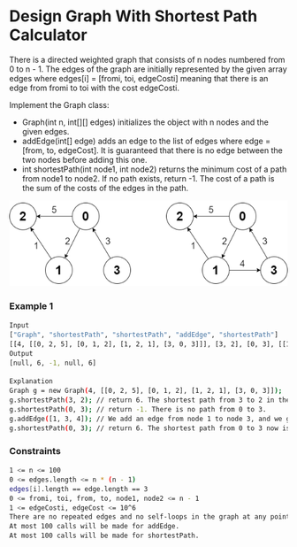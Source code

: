 # Design Graph With Shortest Path Calculator

There is a directed weighted graph that consists of n nodes numbered from 0 to n - 1. The edges of the graph are initially represented by the given array edges where edges[i] = [fromi, toi, edgeCosti] meaning that there is an edge from fromi to toi with the cost edgeCosti.

Implement the Graph class:

- Graph(int n, int[][] edges) initializes the object with n nodes and the given edges.
- addEdge(int[] edge) adds an edge to the list of edges where edge = [from, to, edgeCost]. It is guaranteed that there is no edge between the two nodes before adding this one.
- int shortestPath(int node1, int node2) returns the minimum cost of a path from node1 to node2. If no path exists, return -1. The cost of a path is the sum of the costs of the edges in the path.

![graph3drawio-2](graph3drawio-2.png)
### Example 1
```sh
Input
["Graph", "shortestPath", "shortestPath", "addEdge", "shortestPath"]
[[4, [[0, 2, 5], [0, 1, 2], [1, 2, 1], [3, 0, 3]]], [3, 2], [0, 3], [[1, 3, 4]], [0, 3]]
Output
[null, 6, -1, null, 6]

Explanation
Graph g = new Graph(4, [[0, 2, 5], [0, 1, 2], [1, 2, 1], [3, 0, 3]]);
g.shortestPath(3, 2); // return 6. The shortest path from 3 to 2 in the first diagram above is 3 -> 0 -> 1 -> 2 with a total cost of 3 + 2 + 1 = 6.
g.shortestPath(0, 3); // return -1. There is no path from 0 to 3.
g.addEdge([1, 3, 4]); // We add an edge from node 1 to node 3, and we get the second diagram above.
g.shortestPath(0, 3); // return 6. The shortest path from 0 to 3 now is 0 -> 1 -> 3 with a total cost of 2 + 4 = 6.
```

### Constraints
```sh
1 <= n <= 100
0 <= edges.length <= n * (n - 1)
edges[i].length == edge.length == 3
0 <= fromi, toi, from, to, node1, node2 <= n - 1
1 <= edgeCosti, edgeCost <= 10^6
There are no repeated edges and no self-loops in the graph at any point.
At most 100 calls will be made for addEdge.
At most 100 calls will be made for shortestPath.
```
